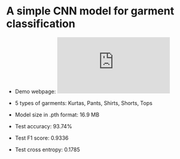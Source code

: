 # A simple CNN model for garment classification

- Demo webpage: ![](https://garmentiq.ly.gd.edu.kg/lygitdata/classification/demo.html)

- 5 types of garments: Kurtas, Pants, Shirts, Shorts, Tops

- Model size in .pth format: 16.9 MB

- Test accuracy: 93.74%

- Test F1 score: 0.9336

- Test cross entropy: 0.1785
